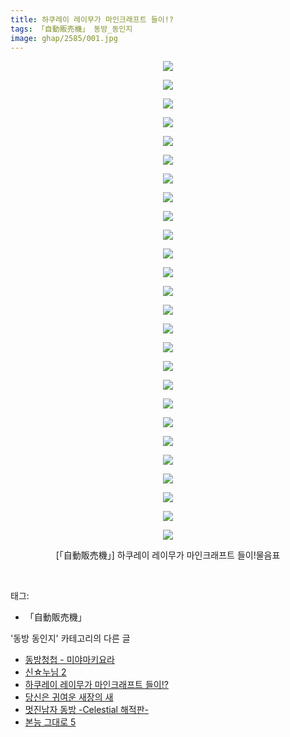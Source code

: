 ```yaml
---
title: 하쿠레이 레이무가 마인크래프트 들이!?
tags: 「自動販売機」 동방_동인지
image: ghap/2585/001.jpg
---
```

<div class="article">
<p style="text-align: center; clear: none; float: none;"><img src="{{ site.nasurl }}/ghap/2585/001.jpg"/></p>
<p style="text-align: center; clear: none; float: none;"><img src="{{ site.nasurl }}/ghap/2585/002.jpg"/></p>
<p style="text-align: center; clear: none; float: none;"><img src="{{ site.nasurl }}/ghap/2585/003.jpg"/></p>
<p style="text-align: center; clear: none; float: none;"><img src="{{ site.nasurl }}/ghap/2585/004.jpg"/></p>
<p style="text-align: center; clear: none; float: none;"><img src="{{ site.nasurl }}/ghap/2585/005.jpg"/></p>
<p style="text-align: center; clear: none; float: none;"><img src="{{ site.nasurl }}/ghap/2585/006.jpg"/></p>
<p style="text-align: center; clear: none; float: none;"><img src="{{ site.nasurl }}/ghap/2585/007.jpg"/></p>
<p style="text-align: center; clear: none; float: none;"><img src="{{ site.nasurl }}/ghap/2585/008.jpg"/></p>
<p style="text-align: center; clear: none; float: none;"><img src="{{ site.nasurl }}/ghap/2585/009.jpg"/></p>
<p style="text-align: center; clear: none; float: none;"><img src="{{ site.nasurl }}/ghap/2585/010.jpg"/></p>
<p style="text-align: center; clear: none; float: none;"><img src="{{ site.nasurl }}/ghap/2585/011.jpg"/></p>
<p style="text-align: center; clear: none; float: none;"><img src="{{ site.nasurl }}/ghap/2585/012.jpg"/></p>
<p style="text-align: center; clear: none; float: none;"><img src="{{ site.nasurl }}/ghap/2585/013.jpg"/></p>
<p style="text-align: center; clear: none; float: none;"><img src="{{ site.nasurl }}/ghap/2585/014.jpg"/></p>
<p style="text-align: center; clear: none; float: none;"><img src="{{ site.nasurl }}/ghap/2585/015.jpg"/></p>
<p style="text-align: center; clear: none; float: none;"><img src="{{ site.nasurl }}/ghap/2585/016.jpg"/></p>
<p style="text-align: center; clear: none; float: none;"><img src="{{ site.nasurl }}/ghap/2585/017.jpg"/></p>
<p style="text-align: center; clear: none; float: none;"><img src="{{ site.nasurl }}/ghap/2585/018.jpg"/></p>
<p style="text-align: center; clear: none; float: none;"><img src="{{ site.nasurl }}/ghap/2585/019.jpg"/></p>
<p style="text-align: center; clear: none; float: none;"><img src="{{ site.nasurl }}/ghap/2585/020.jpg"/></p>
<p style="text-align: center; clear: none; float: none;"><img src="{{ site.nasurl }}/ghap/2585/021.jpg"/></p>
<p style="text-align: center; clear: none; float: none;"><img src="{{ site.nasurl }}/ghap/2585/022.jpg"/></p>
<p style="text-align: center; clear: none; float: none;"><img src="{{ site.nasurl }}/ghap/2585/023.jpg"/></p>
<p style="text-align: center; clear: none; float: none;"><img src="{{ site.nasurl }}/ghap/2585/024.jpg"/></p>
<p style="text-align: center; clear: none; float: none;"><img src="{{ site.nasurl }}/ghap/2585/025.jpg"/></p>
<p style="text-align: center; clear: none; float: none;"><img src="{{ site.nasurl }}/ghap/2585/026.jpg"/></p>
<p style="text-align: center; clear: none; float: none;">[「自動販売機」] 하쿠레이 레이무가 마인크래프트 들이!물음표</p>
<p><br/></p>
</div><div class="tagTrail">
<p>태그: </p>
<ul>
<li>「自動販売機」</li>
</ul>
</div><div class="another">
<p>'동방 동인지' 카테고리의 다른 글</p>
<ul>
<li><a href="/2016-10-14-ghap_2587">동방청첩 - 미야마키요라</a></li>
<li><a href="/2016-10-14-ghap_2586">신☆누님 2</a></li>
<li><a href="/2016-10-14-ghap_2585">하쿠레이 레이무가 마인크래프트 들이!?</a></li>
<li><a href="/2016-10-14-ghap_2584">당신은 귀여운 새장의 새</a></li>
<li><a href="/2016-10-14-ghap_2583">멋진남자 동방 -Celestial 해적판-</a></li>
<li><a href="/2016-10-14-ghap_2582">본능 그대로 5</a></li>
</ul>
</div><div class="cb_module cb_fluid">
<div class="cb_wrt cb_profile">
</div><!-- commentList close -->
</div>